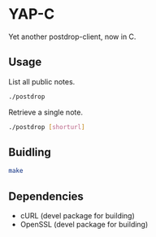 # YAP-C
Yet another postdrop-client, now in C.

## Usage
List all public notes.
```bash
./postdrop
```

Retrieve a single note.
```bash
./postdrop [shorturl]
```

## Buidling
```bash
make
```

## Dependencies
* cURL (devel package for building)
* OpenSSL (devel package for building)
